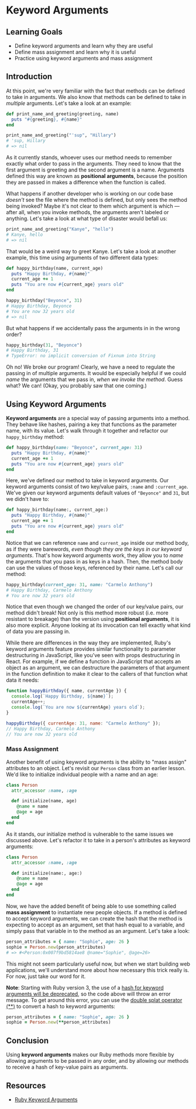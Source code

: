 # Keyword Arguments

## Learning Goals

- Define keyword arguments and learn why they are useful
- Define mass assignment and learn why it is useful
- Practice using keyword arguments and mass assignment

## Introduction

At this point, we're very familiar with the fact that methods can be defined to
take in arguments. We also know that methods can be defined to take in
_multiple_ arguments. Let's take a look at an example:

```ruby
def print_name_and_greeting(greeting, name)
  puts "#{greeting}, #{name}"
end

print_name_and_greeting("'sup", "Hillary")
# 'sup, Hillary
# => nil
```

As it currently stands, whoever uses our method needs to remember exactly what
order to pass in the arguments. They need to know that the first argument is
greeting and the second argument is a name. Arguments defined this way are known
as **positional arguments**, because the position they are passed in makes a
difference when the function is called.

What happens if another developer who is working on our code base _doesn't_ see
the file where the method is defined, but only sees the method being invoked?
Maybe it's not clear to them which argument is which — after all, when you
invoke methods, the arguments aren't labeled or anything. Let's take a look at
what type of disaster would befall us:

```ruby
print_name_and_greeting("Kanye", "hello")
# Kanye, hello
# => nil
```

That would be a weird way to greet Kanye. Let's take a look at another example,
this time using arguments of two different data types:

```ruby
def happy_birthday(name, current_age)
  puts "Happy Birthday, #{name}"
  current_age += 1
  puts "You are now #{current_age} years old"
end

happy_birthday("Beyonce", 31)
# Happy Birthday, Beyonce
# You are now 32 years old
# => nil
```

But what happens if we accidentally pass the arguments in in the wrong order?

```ruby
happy_birthday(31, "Beyonce")
# Happy Birthday, 31
# TypeError: no implicit conversion of Fixnum into String
```

Oh no! We broke our program! Clearly, we have a need to regulate the passing in
of multiple arguments. It would be especially helpful if we could _name_ the
arguments that we pass in, _when we invoke the method_. Guess what? We can!
(Okay, you probably saw that one coming.)

## Using Keyword Arguments

**Keyword arguments** are a special way of passing arguments into a method. They
behave like hashes, pairing a key that functions as the parameter name, with its
value. Let's walk through it together and refactor our `happy_birthday` method:

```ruby
def happy_birthday(name: "Beyonce", current_age: 31)
  puts "Happy Birthday, #{name}"
  current_age += 1
  puts "You are now #{current_age} years old"
end
```

Here, we've defined our method to take in keyword arguments. Our keyword
arguments consist of two key/value pairs, `:name` and `:current_age`. We've
given our keyword arguments default values of `"Beyonce"` and `31`, but we
didn't have to:

```ruby
def happy_birthday(name:, current_age:)
  puts "Happy Birthday, #{name}"
  current_age += 1
  puts "You are now #{current_age} years old"
end
```

Notice that we can reference `name` and `current_age` inside our method body, as
if they were barewords, _even though they are the keys in our keyword
arguments_. That's how keyword arguments work, they allow you to _name_ the
arguments that you pass in as keys in a hash. Then, the method body can use the
values of those keys, referenced by their name. Let's call our method:

```ruby
happy_birthday(current_age: 31, name: "Carmelo Anthony")
# Happy Birthday, Carmelo Anthony
# You are now 32 years old
```

Notice that even though we changed the order of our key/value pairs, our method
didn't break! Not only is this method more robust (i.e. more resistant to
breakage) than the version using **positional arguments**, it is also more
explicit. Anyone looking at its invocation can tell exactly what kind of data
you are passing in.

While there are differences in the way they are implemented, Ruby's keyword
arguments feature provides similar functionality to parameter destructuring in
JavaScript, like you've seen with props destructuring in React. For example, if
we define a function in JavaScript that accepts an object as an argument, we can
destructure the parameters of that argument in the function definition to make
it clear to the callers of that function what data it needs:

```js
function happyBirthday({ name, currentAge }) {
  console.log(`Happy Birthday, ${name}`);
  currentAge++;
  console.log(`You are now ${currentAge} years old`);
}

happyBirthday({ currentAge: 31, name: "Carmelo Anthony" });
// Happy Birthday, Carmelo Anthony
// You are now 32 years old
```

### Mass Assignment

Another benefit of using keyword arguments is the ability to "mass assign"
attributes to an object. Let's revisit our `Person` class from an earlier
lesson. We'd like to initialize individual people with a name and an age:

```ruby
class Person
  attr_accessor :name, :age

  def initialize(name, age)
    @name = name
    @age = age
  end
end
```

As it stands, our initialize method is vulnerable to the same issues we
discussed above. Let's refactor it to take in a person's attributes as keyword
arguments:

```ruby
class Person
  attr_accessor :name, :age

  def initialize(name:, age:)
    @name = name
    @age = age
  end
end
```

Now, we have the added benefit of being able to use something called **mass
assignment** to instantiate new people objects. If a method is defined to accept
keyword arguments, we can create the hash that the method is expecting to accept
as an argument, set that hash equal to a variable, and simply pass that variable
in to the method as an argument. Let's take a look:

```ruby
person_attributes = { name: "Sophie", age: 26 }
sophie = Person.new(person_attributes)
# => #<Person:0x007f9bd5814ae8 @name="Sophie", @age=26>
```

This might not seem particularly useful now, but when we start building web
applications, we'll understand more about how necessary this trick really is.
For now, just take our word for it.

**Note**: Starting with Ruby version 3, the use of a
[hash for keyword arguments will be deprecated][hash keyword deprecation], so
the code above will throw an error message. To get around this error, you can use
the [double splat operator (**)][] to convert a hash to keyword arguments:

```rb
person_attributes = { name: "Sophie", age: 26 }
sophie = Person.new(**person_attributes)
```

## Conclusion

Using **keyword arguments** makes our Ruby methods more flexible by allowing
arguments to be passed in any order, and by allowing our methods to receive a
hash of key-value pairs as arguments.

## Resources

- [Ruby Keyword Arguments](https://thoughtbot.com/upcase/videos/ruby-keyword-arguments)

[hash keyword deprecation]: https://www.ruby-lang.org/en/news/2019/12/12/separation-of-positional-and-keyword-arguments-in-ruby-3-0/
[double splat operator (**)]: https://mikerogers.io/2020/08/17/ruby-using-the-double-splat-with-keyword-arguments
